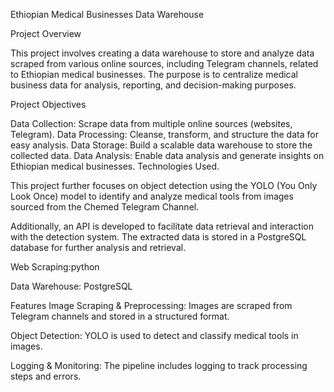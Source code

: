 Ethiopian Medical Businesses Data Warehouse

Project Overview

This project involves creating a data warehouse to store and analyze data scraped from various online sources, including Telegram channels, related to Ethiopian medical businesses. The purpose is to centralize medical business data for analysis, reporting, and decision-making purposes.

Project Objectives

Data Collection: Scrape data from multiple online sources (websites, Telegram).
Data Processing: Cleanse, transform, and structure the data for easy analysis.
Data Storage: Build a scalable data warehouse to store the collected data.
Data Analysis: Enable data analysis and generate insights on Ethiopian medical businesses.
Technologies Used.

This project further focuses on object detection using the YOLO (You Only Look Once) model to identify and analyze medical tools from images sourced from the Chemed Telegram Channel. 

Additionally, an API is developed to facilitate data retrieval and interaction with the detection system. The extracted data is stored in a PostgreSQL database for further analysis and retrieval.

Web Scraping:python

Data Warehouse: PostgreSQL

Features Image Scraping & Preprocessing: Images are scraped from Telegram channels and stored in a structured format.

Object Detection: YOLO is used to detect and classify medical tools in images.

Logging & Monitoring: The pipeline includes logging to track processing steps and errors.
